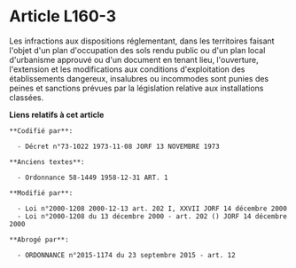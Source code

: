 # Article L160-3

Les infractions aux dispositions réglementant, dans les territoires faisant l'objet d'un plan d'occupation des sols rendu
public ou d'un plan local d'urbanisme approuvé ou d'un document en tenant lieu, l'ouverture, l'extension et les modifications
aux conditions d'exploitation des établissements dangereux, insalubres ou incommodes sont punies des peines et sanctions
prévues par la législation relative aux installations classées.

**Liens relatifs à cet article**

	**Codifié par**:

	  - Décret n°73-1022 1973-11-08 JORF 13 NOVEMBRE 1973

	**Anciens textes**:

	  - Ordonnance 58-1449 1958-12-31 ART. 1

	**Modifié par**:

	  - Loi n°2000-1208 2000-12-13 art. 202 I, XXVII JORF 14 décembre 2000
	  - Loi n°2000-1208 du 13 décembre 2000 - art. 202 () JORF 14 décembre 2000

	**Abrogé par**:

	  - ORDONNANCE n°2015-1174 du 23 septembre 2015 - art. 12
